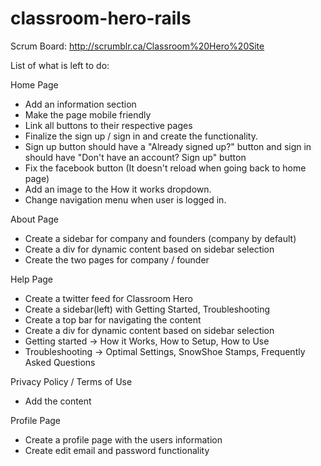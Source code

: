 classroom-hero-rails
====================

Scrum Board: http://scrumblr.ca/Classroom%20Hero%20Site


List of what is left to do:

Home Page

- Add an information section
- Make the page mobile friendly
- Link all buttons to their respective pages
- Finalize the sign up / sign in and create the functionality. 
- Sign up button should have a "Already signed up?" button and sign in should have "Don't have an account? Sign up" button
- Fix the facebook button (It doesn't reload when going back to home page)
- Add an image to the How it works dropdown. 
- Change navigation menu when user is logged in. 

About Page

- Create a sidebar for company and founders (company by default)
- Create a div for dynamic content based on sidebar selection
- Create the two pages for company / founder

Help Page

- Create a twitter feed for Classroom Hero
- Create a sidebar(left) with Getting Started, Troubleshooting
- Create a top bar for navigating the content
- Create a div for dynamic content based on sidebar selection
- Getting started -> How it Works, How to Setup, How to Use
- Troubleshooting -> Optimal Settings, SnowShoe Stamps, Frequently Asked Questions

Privacy Policy / Terms of Use

- Add the content

Profile Page

- Create a profile page with the users information
- Create edit email and password functionality 


